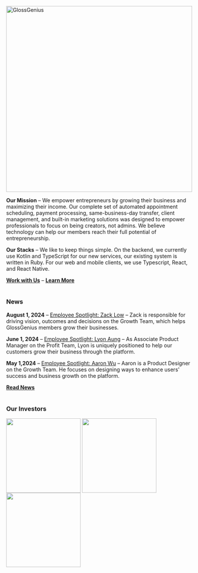 <p align="left">
  <picture>
    <source media="(prefers-color-scheme: light)" srcset="https://github.com/user-attachments/assets/c65c40eb-d39c-4859-a087-654c3ee7772c">
    <img src="https://github.com/user-attachments/assets/b31e430e-0ab6-42e3-ba43-d96f5aa61d94" width="500" alt="GlossGenius" />
  </picture>
</p>

**Our Mission** – We empower entrepreneurs by growing their business and maximizing their income. Our complete set of automated appointment scheduling, payment processing, same-business-day transfer, client management, and built-in marketing solutions was designed to empower professionals to focus on being creators, not admins. We believe technology can help our members reach their full potential of entrepreneurship.

**Our Stacks** – We like to keep things simple. On the backend, we currently use Kotlin and TypeScript for our new services, our existing system is written in Ruby. For our web and mobile clients, we use Typescript, React, and React Native.

**[Work with Us](https://glossgenius.com/careers)** – **[Learn More](https://glossgenius.com/about)**

#

### News

**August 1, 2024** – [Employee Spotlight: Zack Low](https://glossgenius.com/blog/employee-spotlight-zack-low) – Zack is responsible for driving vision, outcomes and decisions on the Growth Team, which helps GlossGenius members grow their businesses.

**June 1, 2024** – [Employee Spotlight: Lyon Aung](https://glossgenius.com/blog/employee-spotlight-lyon-aung) – As Associate Product Manager on the Profit Team, Lyon is uniquely positioned to help our customers grow their business through the platform.

**May 1,2024** – [Employee Spotlight: Aaron Wu](https://glossgenius.com/blog/employee-spotlight-aaron-wu) – Aaron is a Product Designer on the Growth Team. He focuses on designing ways to enhance users' success and business growth on the platform.

**[Read News](https://glossgenius.com/blog)**

#

### Our Investors

<img src="https://github.com/user-attachments/assets/64889518-38a8-41d3-a239-396e210ada21" width="200" valign="middle" /> <img src="https://github.com/user-attachments/assets/0bc89bdc-7dbf-4b06-ad96-9d091692761d" width="200" valign="middle" /> <img src="https://github.com/user-attachments/assets/59ac5b2a-01f5-4ccc-ac50-e03f29454088" width="200" valign="middle" /> 
